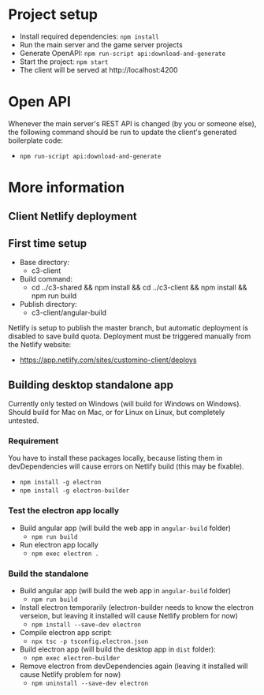 # Project setup

- Install required dependencies: `npm install`
- Run the main server and the game server projects
- Generate OpenAPI: `npm run-script api:download-and-generate`
- Start the project: `npm start`
- The client will be served at http://localhost:4200

# Open API

Whenever the main server's REST API is changed (by you or someone else), the following command should be run to update the client's generated boilerplate code:

- `npm run-script api:download-and-generate`

# More information

## Client Netlify deployment

## First time setup

- Base directory:
  - c3-client
- Build command:
  - cd ../c3-shared && npm install && cd ../c3-client && npm install && npm run build
- Publish directory:
  - c3-client/angular-build

Netlify is setup to publish the master branch, but automatic deployment is disabled to save build quota. Deployment must be triggered manually from the Netlify website:

- https://app.netlify.com/sites/customino-client/deploys

## Building desktop standalone app

Currently only tested on Windows (will build for Windows on Windows). Should build for Mac on Mac, or for Linux on Linux, but completely untested.

### Requirement

You have to install these packages locally, because listing them in devDependencies will cause errors on Netlify build (this may be fixable).

- `npm install -g electron`
- `npm install -g electron-builder`

### Test the electron app locally

- Build angular app (will build the web app in `angular-build` folder)
  - `npm run build`
- Run electron app locally
  - `npm exec electron .`

### Build the standalone

- Build angular app (will build the web app in `angular-build` folder)
  - `npm run build`
- Install electron temporarily (electron-builder needs to know the electron verseion, but leaving it installed will cause Netlify problem for now)
  - `npm install --save-dev electron`
- Compile electron app script:
  - `npx tsc -p tsconfig.electron.json`
- Build electron app (will build the desktop app in `dist` folder):
  - `npm exec electron-builder`
- Remove electron from devDependencies again (leaving it installed will cause Netlify problem for now)
  - `npm uninstall --save-dev electron`

